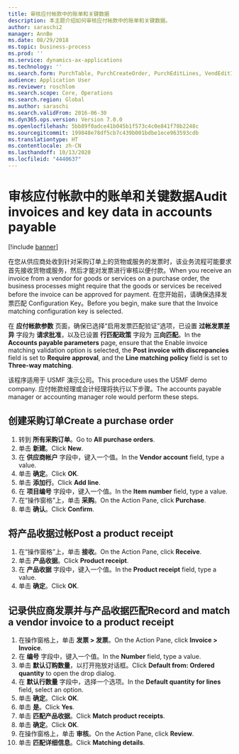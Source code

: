 ```yaml
---
title: 审核应付帐款中的账单和关键数据
description: 本主题介绍如何审核应付帐款中的账单和关键数据。
author: saraschi2
manager: AnnBe
ms.date: 08/29/2018
ms.topic: business-process
ms.prod: ''
ms.service: dynamics-ax-applications
ms.technology: ''
ms.search.form: PurchTable, PurchCreateOrder, PurchEditLines, VendEditInvoice, VendEditInvoiceDefaultQuantityForLinesDropDialog,  VendJournalMatch_PackingSlip, VendInvoiceMatchingDetails
audience: Application User
ms.reviewer: roschlom
ms.search.scope: Core, Operations
ms.search.region: Global
ms.author: saraschi
ms.search.validFrom: 2016-06-30
ms.dyn365.ops.version: Version 7.0.0
ms.openlocfilehash: 5bb89f0adce41b045b1f573c4c0e841f78b2248c
ms.sourcegitcommit: 199848e78df5cb7c439b001bdbe1ece963593cdb
ms.translationtype: HT
ms.contentlocale: zh-CN
ms.lasthandoff: 10/13/2020
ms.locfileid: "4440637"
---
```

# <a name="audit-invoices-and-key-data-in-accounts-payable"></a><span data-ttu-id="62356-103">审核应付帐款中的账单和关键数据</span><span class="sxs-lookup"><span data-stu-id="62356-103">Audit invoices and key data in accounts payable</span></span>

[!include [banner](../../includes/banner.md)]

<span data-ttu-id="62356-104">在您从供应商处收到针对采购订单上的货物或服务的发票时，该业务流程可能要求首先接收货物或服务，然后才能对发票进行审核以便付款。</span><span class="sxs-lookup"><span data-stu-id="62356-104">When you receive an invoice from a vendor for goods or services on a purchase order, the business processes might require that the goods or services be received before the invoice can be approved for payment.</span></span> <span data-ttu-id="62356-105">在您开始前，请确保选择发票匹配 Configuration Key。</span><span class="sxs-lookup"><span data-stu-id="62356-105">Before you begin, make sure that the Invoice matching configuration key is selected.</span></span> 

<span data-ttu-id="62356-106">在 **应付帐款参数** 页面，确保已选择“启用发票匹配验证”选项，已设置 **过帐发票差异** 字段为 **请求批准**，以及已设置 **行匹配政策** 字段为 **三向匹配**。</span><span class="sxs-lookup"><span data-stu-id="62356-106">In the **Accounts payable parameters** page, ensure that the Enable invoice matching validation option is selected, the **Post invoice with discrepancies** field is set to **Require approval**, and the **Line matching policy** field is set to **Three-way matching**.</span></span>

<span data-ttu-id="62356-107">该程序适用于 USMF 演示公司。</span><span class="sxs-lookup"><span data-stu-id="62356-107">This procedure uses the USMF demo company.</span></span> <span data-ttu-id="62356-108">应付帐款经理或会计经理将执行以下步骤。</span><span class="sxs-lookup"><span data-stu-id="62356-108">The accounts payable manager or accounting manager role would perform these steps.</span></span>


## <a name="create-a-purchase-order"></a><span data-ttu-id="62356-109">创建采购订单</span><span class="sxs-lookup"><span data-stu-id="62356-109">Create a purchase order</span></span>
1. <span data-ttu-id="62356-110">转到 **所有采购订单**。</span><span class="sxs-lookup"><span data-stu-id="62356-110">Go to **All purchase orders**.</span></span>
2. <span data-ttu-id="62356-111">单击 **新建**。</span><span class="sxs-lookup"><span data-stu-id="62356-111">Click **New**.</span></span>
3. <span data-ttu-id="62356-112">在 **供应商帐户** 字段中，键入一个值。</span><span class="sxs-lookup"><span data-stu-id="62356-112">In the **Vendor account** field, type a value.</span></span>
4. <span data-ttu-id="62356-113">单击 **确定**。</span><span class="sxs-lookup"><span data-stu-id="62356-113">Click **OK**.</span></span>
5. <span data-ttu-id="62356-114">单击 **添加行**。</span><span class="sxs-lookup"><span data-stu-id="62356-114">Click **Add line**.</span></span>
6. <span data-ttu-id="62356-115">在 **项目编号** 字段中，键入一个值。</span><span class="sxs-lookup"><span data-stu-id="62356-115">In the **Item number** field, type a value.</span></span>
7. <span data-ttu-id="62356-116">在“操作窗格”上，单击 **采购**。</span><span class="sxs-lookup"><span data-stu-id="62356-116">On the Action Pane, click **Purchase**.</span></span>
8. <span data-ttu-id="62356-117">单击 **确认**。</span><span class="sxs-lookup"><span data-stu-id="62356-117">Click **Confirm**.</span></span>

## <a name="post-a-product-receipt"></a><span data-ttu-id="62356-118">将产品收据过帐</span><span class="sxs-lookup"><span data-stu-id="62356-118">Post a product receipt</span></span>
1. <span data-ttu-id="62356-119">在“操作窗格”上，单击 **接收**。</span><span class="sxs-lookup"><span data-stu-id="62356-119">On the Action Pane, click **Receive**.</span></span>
2. <span data-ttu-id="62356-120">单击 **产品收据**。</span><span class="sxs-lookup"><span data-stu-id="62356-120">Click **Product receipt**.</span></span>
3. <span data-ttu-id="62356-121">在 **产品收据** 字段中，键入一个值。</span><span class="sxs-lookup"><span data-stu-id="62356-121">In the **Product receipt** field, type a value.</span></span>
4. <span data-ttu-id="62356-122">单击 **确定**。</span><span class="sxs-lookup"><span data-stu-id="62356-122">Click **OK**.</span></span>

## <a name="record-and-match-a-vendor-invoice-to-a-product-receipt"></a><span data-ttu-id="62356-123">记录供应商发票并与产品收据匹配</span><span class="sxs-lookup"><span data-stu-id="62356-123">Record and match a vendor invoice to a product receipt</span></span>
1. <span data-ttu-id="62356-124">在操作窗格上，单击 **发票 > 发票**。</span><span class="sxs-lookup"><span data-stu-id="62356-124">On the Action Pane, click **Invoice > Invoice**.</span></span>
2. <span data-ttu-id="62356-125">在 **编号** 字段中，键入一个值。</span><span class="sxs-lookup"><span data-stu-id="62356-125">In the **Number** field, type a value.</span></span>
3. <span data-ttu-id="62356-126">单击 **默认订购数量**，以打开拖放对话框。</span><span class="sxs-lookup"><span data-stu-id="62356-126">Click **Default from: Ordered quantity** to open the drop dialog.</span></span>
4. <span data-ttu-id="62356-127">在 **默认行数量** 字段中，选择一个选项。</span><span class="sxs-lookup"><span data-stu-id="62356-127">In the **Default quantity for lines** field, select an option.</span></span>
5. <span data-ttu-id="62356-128">单击 **确定**。</span><span class="sxs-lookup"><span data-stu-id="62356-128">Click **OK**.</span></span>
6. <span data-ttu-id="62356-129">单击 **是**。</span><span class="sxs-lookup"><span data-stu-id="62356-129">Click **Yes**.</span></span>
7. <span data-ttu-id="62356-130">单击 **匹配产品收据**。</span><span class="sxs-lookup"><span data-stu-id="62356-130">Click **Match product receipts**.</span></span>
8. <span data-ttu-id="62356-131">单击 **确定**。</span><span class="sxs-lookup"><span data-stu-id="62356-131">Click **OK**.</span></span>
9. <span data-ttu-id="62356-132">在操作窗格上，单击 **审核**。</span><span class="sxs-lookup"><span data-stu-id="62356-132">On the Action Pane, click **Review**.</span></span>
10. <span data-ttu-id="62356-133">单击 **匹配详细信息**。</span><span class="sxs-lookup"><span data-stu-id="62356-133">Click **Matching details**.</span></span>

